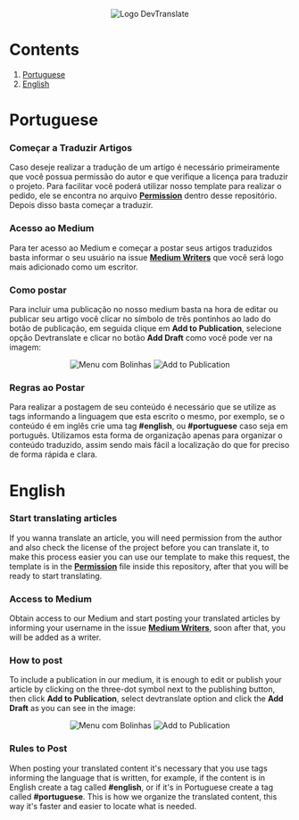 <p align="center">
  <img src="https://raw.githubusercontent.com/devtranslate/devtranslate.github.io/master/images/logo.png" alt="Logo DevTranslate"/>
</p>

# Contents
1. [Portuguese](https://github.com/devtranslate/medium#portuguese)
2. [English](https://github.com/devtranslate/medium#english)

# Portuguese

### Começar a Traduzir Artigos
Caso deseje realizar a tradução de um artigo é necessário primeiramente que você possua permissão do autor e que verifique a licença para traduzir o projeto. Para facilitar você poderá utilizar nosso template para realizar o pedido, ele se encontra no arquivo **[Permission][link-permission]** dentro desse repositório. Depois disso basta começar a traduzir.

### Acesso ao Medium
Para ter acesso ao Medium e começar a postar seus artigos traduzidos basta informar o seu usuário na issue **[Medium Writers][link-issues]** que você será logo mais adicionado como um escritor.

### Como postar
Para incluir uma publicação no nosso medium basta na hora de editar ou publicar seu artigo você clicar no símbolo de três pontinhos ao lado do botão de publicação, em seguida clique em **Add to Publication**, selecione opção Devtranslate e clicar no botão **Add Draft** como você pode ver na imagem:

<p align="center">
  <img src="https://image.ibb.co/cpcBux/1.png" alt="Menu com Bolinhas"/>
  <img src="https://image.ibb.co/fdL37H/2.png" alt="Add to Publication"/>
</p>

### Regras ao Postar
Para realizar a postagem de seu conteúdo é necessário que se utilize as tags informando a linguagem que esta escrito o mesmo, por exemplo, se o conteúdo é em inglês crie uma tag **#english**, ou **#portuguese** caso seja em português. Utilizamos esta forma de organização apenas para organizar o conteúdo traduzido, assim sendo mais fácil a localização do que for preciso de forma rápida e clara.

# English

### Start translating articles
If you wanna translate an article, you will need permission from the author and also check the license of the project before you can translate it, to make this process easier you can use our template to make this request, the template is in the **[Permission][link-permission]** file inside this repository, after that you will be ready to start translating.

### Access to Medium
Obtain access to our Medium and start posting your translated articles by informing your username in the issue **[Medium Writers][link-issues]**, soon after that, you will be added as a writer.

### How to post
To include a publication in our medium, it is enough to edit or publish your article by clicking on the three-dot symbol next to the publishing button, then click **Add to Publication**, select devtranslate option and click the **Add Draft** as you can see in the image:

<p align="center">
  <img src="https://image.ibb.co/cpcBux/1.png" alt="Menu com Bolinhas"/>
  <img src="https://image.ibb.co/fdL37H/2.png" alt="Add to Publication"/>
</p>

### Rules to Post
When posting your translated content it's necessary that you use tags informing the language that is written, for example, if the content is in English create a tag called **#english**, or if it's in Portuguese create a tag called **#portuguese**. This is how we organize the translated content, this way it's faster and easier to locate what is needed.

[link-issues]: https://github.com/devtranslate/about/issues/26
[link-permission]: https://github.com/devtranslate/about/blob/master/PERMISSION.md
